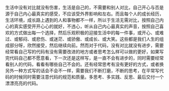 生活中没有对比就没有伤害，生活是自己的，不需要和别人对比，自己开心与否是源于自己内心最真实的感受，不应该受外界影响和左右。而且每个人的成长经历，生活环境，成长路上遇到的人和事物都不一样，所以于生活无需对比，按照自己内心的真实感受开开心心的就好，不违心，听从自己内心最真实的声音，按照自己喜欢的方式做出每一个选择，然后乐观积极的迎接生活中的每一件事，或开心、或难过、或郁闷、或悲伤、或迷茫、或骄傲、或成长、或大笑。这些都是我们人生的组成部分呀，欣然接受，然后继续向前。然而对于代码，没有对比就没有进步，需要经常看自己写的代码有没有需要改进的地方或者思考怎么样可以做的更好，如果写完代码自己都不愿意看，下一次还是这样写，是一直不会有进步的，同时需要经常看别人的代码，看看有哪些自己不会的。还有经常思考有没有更好的方式，或者换另外一种方式写的话会不会不一样，需要我们不断打磨，不断的思考，在平常写代码的时候同时需要注意代码的规范和质量。多思考、多实践、反思、最后交付一个漂漂亮亮的代码。
